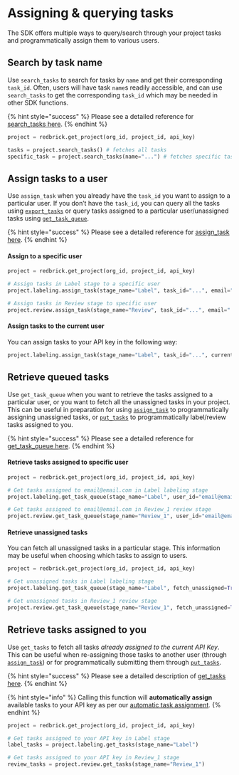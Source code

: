 # Assigning & querying tasks

The SDK offers multiple ways to query/search through your project tasks and programmatically assign them to various users.&#x20;

## Search by task name

Use `search_tasks` to search for tasks by `name` and get their corresponding `task_id`. Often, users will have task `name`s readily accessible, and can use `search_tasks` to get the corresponding `task_id` which may be needed in other SDK functions.&#x20;

{% hint style="success" %}
Please see a detailed reference for [search\_tasks here](https://redbrick-sdk.readthedocs.io/en/stable/sdk.html#redbrick.export.Export.search\_tasks).
{% endhint %}

```python
project = redbrick.get_project(org_id, project_id, api_key)

tasks = project.search_tasks() # fetches all tasks
specific_task = project.search_tasks(name="...") # fetches specific task by name
```

## Assign tasks to a user

Use `assign_task` when you already have the `task_id` you want to assign to a particular user. If you don’t have the `task_id`, you can query all the tasks using [`export_tasks`](exporting-tasks.md#export-all-tasks) or query tasks assigned to a particular user/unassigned tasks using [`get_task_queue`](assigning-and-querying-tasks.md#retrieve-queued-tasks).

{% hint style="success" %}
Please see a detailed reference for [assign\_task here](https://redbrick-sdk.readthedocs.io/en/stable/sdk.html#redbrick.labeling.Labeling.assign\_task).
{% endhint %}

#### Assign to a specific user

```python
project = redbrick.get_project(org_id, project_id, api_key)

# Assign tasks in Label stage to a specific user
project.labeling.assign_task(stage_name="Label", task_id="...", email="...")

# Assign tasks in Review stage to specific user
project.review.assign_task(stage_name="Review", task_id="...", email="...")
```

#### Assign tasks to the current user

You can assign tasks to your API key in the following way:&#x20;

```python
project.labeling.assign_task(stage_name="Label", task_id="...", current_user=True) 
```

## Retrieve queued tasks

Use `get_task_queue` when you want to retrieve the tasks assigned to a particular user, or you want to fetch all the unassigned tasks in your project. This can be useful in preparation for using [`assign_task`](assigning-and-querying-tasks.md#assign-tasks-to-a-user) to programmatically assigning unassigned tasks, or [`put_tasks`](programmatic-label-and-review.md) to programmatically label/review tasks assigned to you.

{% hint style="success" %}
Please see a detailed reference for [get\_task\_queue here](https://redbrick-sdk.readthedocs.io/en/stable/sdk.html#redbrick.labeling.Labeling.get\_task\_queue).
{% endhint %}

#### Retrieve tasks assigned to specific user

```python
project = redbrick.get_project(org_id, project_id, api_key)

# Get tasks assigned to email@email.com in Label labeling stage
project.labeling.get_task_queue(stage_name="Label", user_id="email@email.com")

# Get tasks assigned to email@email.com in Review_1 review stage
project.review.get_task_queue(stage_name="Review_1", user_id="email@email.com")
```

#### Retrieve unassigned tasks

You can fetch all unassigned tasks in a particular stage. This information may be useful when choosing which tasks to assign to users.&#x20;

```python
project = redbrick.get_project(org_id, project_id, api_key)

# Get unassigned tasks in Label labeling stage
project.labeling.get_task_queue(stage_name="Label", fetch_unassigned=True)

# Get unassigned tasks in Review_1 review stage
project.review.get_task_queue(stage_name="Review_1", fetch_unassigned=True)
```

## Retrieve tasks assigned to you

Use `get_tasks` to fetch all tasks _already assigned to the current API Key_. This can be useful when re-assigning those tasks to another user (through [`assign_task`](assigning-and-querying-tasks.md#assign-tasks-to-a-user)) or for programmatically submitting them through [`put_tasks`](programmatic-label-and-review.md).&#x20;

{% hint style="success" %}
Please see a detailed description of [get\_tasks here](https://redbrick-sdk.readthedocs.io/en/stable/sdk.html#redbrick.labeling.Labeling.get\_tasks).
{% endhint %}

{% hint style="info" %}
Calling this function will **automatically assign** available tasks to your API key as per our [automatic task assignment](../../projects/how-task-assignment-works.md#automatic-task-assignment).
{% endhint %}

```python
project = redbrick.get_project(org_id, project_id, api_key)

# Get tasks assigned to your API key in Label stage
label_tasks = project.labeling.get_tasks(stage_name="Label")

# Get tasks assigned to your API key in Review_1 stage
review_tasks = project.review.get_tasks(stage_name="Review_1")
```
